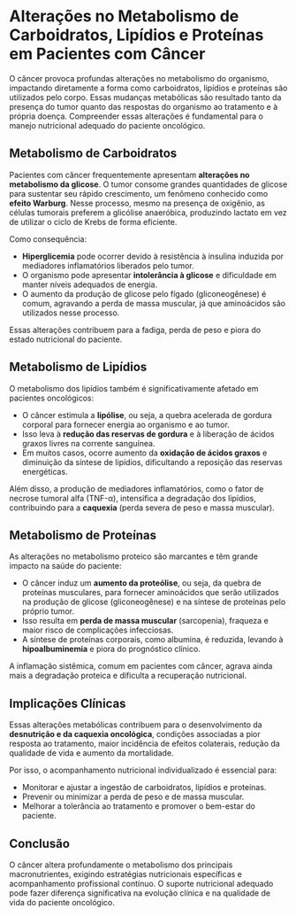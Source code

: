 
# Alterações no Metabolismo de Carboidratos, Lipídios e Proteínas em Pacientes com Câncer

O câncer provoca profundas alterações no metabolismo do organismo, impactando diretamente a forma como carboidratos, lipídios e proteínas são utilizados pelo corpo. Essas mudanças metabólicas são resultado tanto da presença do tumor quanto das respostas do organismo ao tratamento e à própria doença. Compreender essas alterações é fundamental para o manejo nutricional adequado do paciente oncológico.

## Metabolismo de Carboidratos

Pacientes com câncer frequentemente apresentam **alterações no metabolismo da glicose**. O tumor consome grandes quantidades de glicose para sustentar seu rápido crescimento, um fenômeno conhecido como **efeito Warburg**. Nesse processo, mesmo na presença de oxigênio, as células tumorais preferem a glicólise anaeróbica, produzindo lactato em vez de utilizar o ciclo de Krebs de forma eficiente.

Como consequência:

- **Hiperglicemia** pode ocorrer devido à resistência à insulina induzida por mediadores inflamatórios liberados pelo tumor.
- O organismo pode apresentar **intolerância à glicose** e dificuldade em manter níveis adequados de energia.
- O aumento da produção de glicose pelo fígado (gliconeogênese) é comum, agravando a perda de massa muscular, já que aminoácidos são utilizados nesse processo.

Essas alterações contribuem para a fadiga, perda de peso e piora do estado nutricional do paciente.

## Metabolismo de Lipídios

O metabolismo dos lipídios também é significativamente afetado em pacientes oncológicos:

- O câncer estimula a **lipólise**, ou seja, a quebra acelerada de gordura corporal para fornecer energia ao organismo e ao tumor.
- Isso leva à **redução das reservas de gordura** e à liberação de ácidos graxos livres na corrente sanguínea.
- Em muitos casos, ocorre aumento da **oxidação de ácidos graxos** e diminuição da síntese de lipídios, dificultando a reposição das reservas energéticas.

Além disso, a produção de mediadores inflamatórios, como o fator de necrose tumoral alfa (TNF-α), intensifica a degradação dos lipídios, contribuindo para a **caquexia** (perda severa de peso e massa muscular).

## Metabolismo de Proteínas

As alterações no metabolismo proteico são marcantes e têm grande impacto na saúde do paciente:

- O câncer induz um **aumento da proteólise**, ou seja, da quebra de proteínas musculares, para fornecer aminoácidos que serão utilizados na produção de glicose (gliconeogênese) e na síntese de proteínas pelo próprio tumor.
- Isso resulta em **perda de massa muscular** (sarcopenia), fraqueza e maior risco de complicações infecciosas.
- A síntese de proteínas corporais, como albumina, é reduzida, levando à **hipoalbuminemia** e piora do prognóstico clínico.

A inflamação sistêmica, comum em pacientes com câncer, agrava ainda mais a degradação proteica e dificulta a recuperação nutricional.

## Implicações Clínicas

Essas alterações metabólicas contribuem para o desenvolvimento da **desnutrição e da caquexia oncológica**, condições associadas a pior resposta ao tratamento, maior incidência de efeitos colaterais, redução da qualidade de vida e aumento da mortalidade.

Por isso, o acompanhamento nutricional individualizado é essencial para:

- Monitorar e ajustar a ingestão de carboidratos, lipídios e proteínas.
- Prevenir ou minimizar a perda de peso e de massa muscular.
- Melhorar a tolerância ao tratamento e promover o bem-estar do paciente.

## Conclusão

O câncer altera profundamente o metabolismo dos principais macronutrientes, exigindo estratégias nutricionais específicas e acompanhamento profissional contínuo. O suporte nutricional adequado pode fazer diferença significativa na evolução clínica e na qualidade de vida do paciente oncológico.
```
